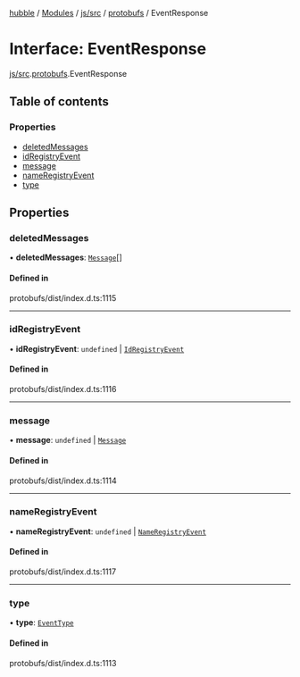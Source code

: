 [hubble](../README.md) / [Modules](../modules.md) / [js/src](../modules/js_src.md) / [protobufs](../modules/js_src.protobufs.md) / EventResponse

# Interface: EventResponse

[js/src](../modules/js_src.md).[protobufs](../modules/js_src.protobufs.md).EventResponse

## Table of contents

### Properties

- [deletedMessages](js_src.protobufs.EventResponse.md#deletedmessages)
- [idRegistryEvent](js_src.protobufs.EventResponse.md#idregistryevent)
- [message](js_src.protobufs.EventResponse.md#message)
- [nameRegistryEvent](js_src.protobufs.EventResponse.md#nameregistryevent)
- [type](js_src.protobufs.EventResponse.md#type)

## Properties

### deletedMessages

• **deletedMessages**: [`Message`](../modules/js_src.protobufs.md#message)[]

#### Defined in

protobufs/dist/index.d.ts:1115

___

### idRegistryEvent

• **idRegistryEvent**: `undefined` \| [`IdRegistryEvent`](../modules/js_src.protobufs.md#idregistryevent)

#### Defined in

protobufs/dist/index.d.ts:1116

___

### message

• **message**: `undefined` \| [`Message`](../modules/js_src.protobufs.md#message)

#### Defined in

protobufs/dist/index.d.ts:1114

___

### nameRegistryEvent

• **nameRegistryEvent**: `undefined` \| [`NameRegistryEvent`](../modules/js_src.protobufs.md#nameregistryevent)

#### Defined in

protobufs/dist/index.d.ts:1117

___

### type

• **type**: [`EventType`](../enums/js_src.protobufs.EventType.md)

#### Defined in

protobufs/dist/index.d.ts:1113
